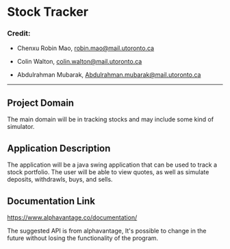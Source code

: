 # Stock Tracker

### Credit:
- Chenxu Robin Mao, robin.mao@mail.utoronto.ca

- Colin Walton, colin.walton@mail.utoronto.ca

- Abdulrahman Mubarak, Abdulrahman.mubarak@mail.utoronto.ca

---

## Project Domain

The main domain will be in tracking stocks and may include some kind of simulator. 

## Application Description

The application will be a java swing application that can be used to track a stock portfolio. The user will be able to view quotes, as well as simulate deposits, withdrawls, buys, and sells.

## Documentation Link

https://www.alphavantage.co/documentation/

The suggested API is from alphavantage, It's possible to change in the future without losing the functionality of the program.